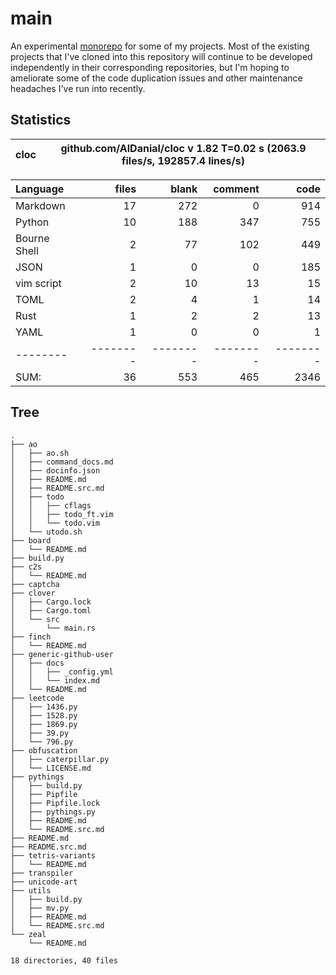 # main

An experimental [monorepo](https://en.wikipedia.org/wiki/Monorepo) for some of
my projects. Most of the existing projects that I've cloned into this
repository will continue to be developed independently in their corresponding
repositories, but I'm hoping to ameliorate some of the code duplication issues
and other maintenance headaches I've run into recently.

## Statistics


cloc|github.com/AlDanial/cloc v 1.82  T=0.02 s (2063.9 files/s, 192857.4 lines/s)
--- | ---

Language|files|blank|comment|code
:-------|-------:|-------:|-------:|-------:
Markdown|17|272|0|914
Python|10|188|347|755
Bourne Shell|2|77|102|449
JSON|1|0|0|185
vim script|2|10|13|15
TOML|2|4|1|14
Rust|1|2|2|13
YAML|1|0|0|1
--------|--------|--------|--------|--------
SUM:|36|553|465|2346


## Tree

```
.
├── ao
│   ├── ao.sh
│   ├── command_docs.md
│   ├── docinfo.json
│   ├── README.md
│   ├── README.src.md
│   ├── todo
│   │   ├── cflags
│   │   ├── todo_ft.vim
│   │   └── todo.vim
│   └── utodo.sh
├── board
│   └── README.md
├── build.py
├── c2s
│   └── README.md
├── captcha
├── clover
│   ├── Cargo.lock
│   ├── Cargo.toml
│   └── src
│       └── main.rs
├── finch
│   └── README.md
├── generic-github-user
│   ├── docs
│   │   ├── _config.yml
│   │   └── index.md
│   └── README.md
├── leetcode
│   ├── 1436.py
│   ├── 1528.py
│   ├── 1869.py
│   ├── 39.py
│   └── 796.py
├── obfuscation
│   ├── caterpillar.py
│   └── LICENSE.md
├── pythings
│   ├── build.py
│   ├── Pipfile
│   ├── Pipfile.lock
│   ├── pythings.py
│   ├── README.md
│   └── README.src.md
├── README.md
├── README.src.md
├── tetris-variants
│   └── README.md
├── transpiler
├── unicode-art
├── utils
│   ├── build.py
│   ├── mv.py
│   ├── README.md
│   └── README.src.md
└── zeal
    └── README.md

18 directories, 40 files

```


